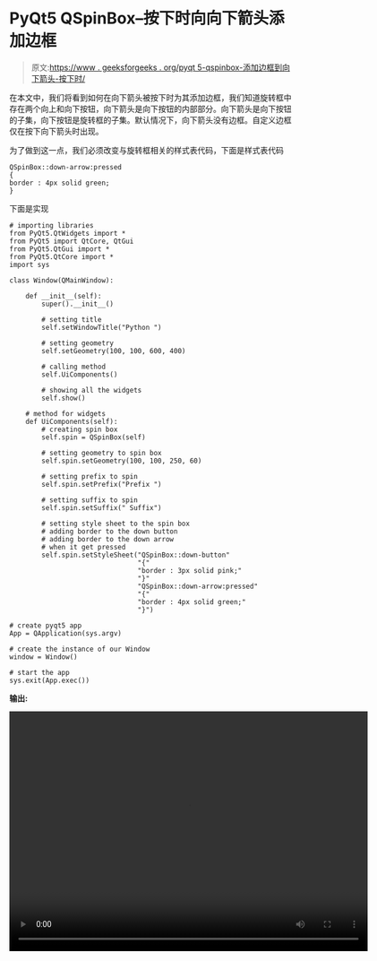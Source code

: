 # PyQt5 QSpinBox–按下时向向下箭头添加边框

> 原文:[https://www . geeksforgeeks . org/pyqt 5-qspinbox-添加边框到向下箭头-按下时/](https://www.geeksforgeeks.org/pyqt5-qspinbox-adding-border-to-the-down-arrow-when-pressed/)

在本文中，我们将看到如何在向下箭头被按下时为其添加边框，我们知道旋转框中存在两个向上和向下按钮，向下箭头是向下按钮的内部部分。向下箭头是向下按钮的子集，向下按钮是旋转框的子集。默认情况下，向下箭头没有边框。自定义边框仅在按下向下箭头时出现。

为了做到这一点，我们必须改变与旋转框相关的样式表代码，下面是样式表代码

```
QSpinBox::down-arrow:pressed
{
border : 4px solid green;
}

```

下面是实现

```
# importing libraries
from PyQt5.QtWidgets import * 
from PyQt5 import QtCore, QtGui
from PyQt5.QtGui import * 
from PyQt5.QtCore import * 
import sys

class Window(QMainWindow):

    def __init__(self):
        super().__init__()

        # setting title
        self.setWindowTitle("Python ")

        # setting geometry
        self.setGeometry(100, 100, 600, 400)

        # calling method
        self.UiComponents()

        # showing all the widgets
        self.show()

    # method for widgets
    def UiComponents(self):
        # creating spin box
        self.spin = QSpinBox(self)

        # setting geometry to spin box
        self.spin.setGeometry(100, 100, 250, 60)

        # setting prefix to spin
        self.spin.setPrefix("Prefix ")

        # setting suffix to spin
        self.spin.setSuffix(" Suffix")

        # setting style sheet to the spin box
        # adding border to the down button
        # adding border to the down arrow
        # when it get pressed
        self.spin.setStyleSheet("QSpinBox::down-button"
                                "{"
                                "border : 3px solid pink;"
                                "}"
                                "QSpinBox::down-arrow:pressed"
                                "{"
                                "border : 4px solid green;"
                                "}")

# create pyqt5 app
App = QApplication(sys.argv)

# create the instance of our Window
window = Window()

# start the app
sys.exit(App.exec())
```

**输出:**

<video class="wp-video-shortcode" id="video-411122-1" width="640" height="428" preload="metadata" controls=""><source type="video/mp4" src="https://media.geeksforgeeks.org/wp-content/uploads/20200512032612/Python-12-05-2020-03_25_45.mp4?_=1">[https://media.geeksforgeeks.org/wp-content/uploads/20200512032612/Python-12-05-2020-03_25_45.mp4](https://media.geeksforgeeks.org/wp-content/uploads/20200512032612/Python-12-05-2020-03_25_45.mp4)</video>